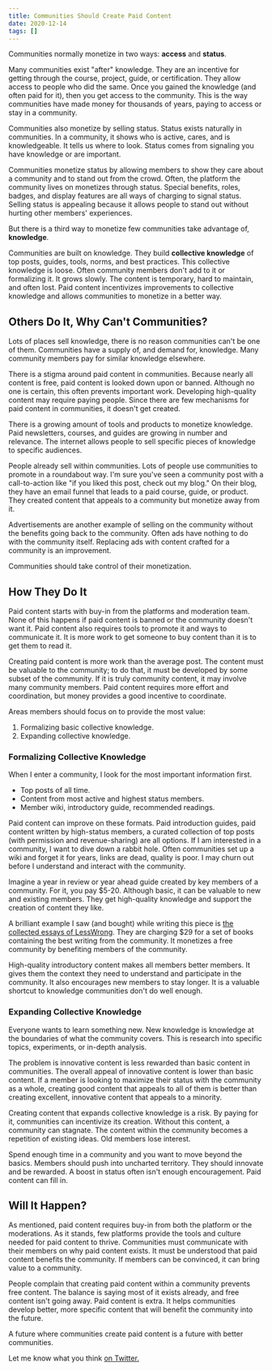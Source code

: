 ```yaml
---
title: Communities Should Create Paid Content
date: 2020-12-14
tags: []
---
```

Communities normally monetize in two ways: **access** and **status**.

Many communities exist "after" knowledge. They are an incentive for getting through the course, project, guide, or certification. They allow access to people who did the same. Once you gained the knowledge (and often paid for it), then you get access to the community. This is the way communities have made money for thousands of years, paying to access or stay in a community.

Communities also monetize by selling status. Status exists naturally in communities. In a community, it shows who is active, cares, and is knowledgeable. It tells us where to look. Status comes from signaling you have knowledge or are important.

Communities monetize status by allowing members to show they care about a community and to stand out from the crowd. Often, the platform the community lives on monetizes through status. Special benefits, roles, badges, and display features are all ways of charging to signal status. Selling status is appealing because it allows people to stand out without hurting other members' experiences.

But there is a third way to monetize few communities take advantage of, **knowledge**.

Communities are built on knowledge. They build **collective knowledge** of top posts, guides, tools, norms, and best practices. This collective knowledge is loose. Often community members don't add to it or formalizing it. It grows slowly. The content is temporary, hard to maintain, and often lost. Paid content incentivizes improvements to collective knowledge and allows communities to monetize in a better way.

## Others Do It, Why Can't Communities?

Lots of places sell knowledge, there is no reason communities can't be one of them. Communities have a supply of, and demand for, knowledge. Many community members pay for similar knowledge elsewhere.

There is a stigma around paid content in communities. Because nearly all content is free, paid content is looked down upon or banned. Although no one is certain, this often prevents important work. Developing high-quality content may require paying people. Since there are few mechanisms for paid content in communities, it doesn't get created.

There is a growing amount of tools and products to monetize knowledge. Paid newsletters, courses, and guides are growing in number and relevance. The internet allows people to sell specific pieces of knowledge to specific audiences.

People already sell within communities. Lots of people use communities to promote in a roundabout way. I'm sure you've seen a community post with a call-to-action like "if you liked this post, check out my blog." On their blog, they have an email funnel that leads to a paid course, guide, or product. They created content that appeals to a community but monetize away from it.

Advertisements are another example of selling on the community without the benefits going back to the community. Often ads have nothing to do with the community itself. Replacing ads with content crafted for a community is an improvement.

Communities should take control of their monetization.

## How They Do It

Paid content starts with buy-in from the platforms and moderation team. None of this happens if paid content is banned or the community doesn't want it. Paid content also requires tools to promote it and ways to communicate it. It is more work to get someone to buy content than it is to get them to read it.

Creating paid content is more work than the average post. The content must be valuable to the community; to do that, it must be developed by some subset of the community. If it is truly community content, it may involve many community members. Paid content requires more effort and coordination, but money provides a good incentive to coordinate.

Areas members should focus on to provide the most value:

  1. Formalizing basic collective knowledge.
  2. Expanding collective knowledge.



### Formalizing Collective Knowledge

When I enter a community, I look for the most important information first.

  * Top posts of all time.
  * Content from most active and highest status members.
  * Member wiki, introductory guide, recommended readings.



Paid content can improve on these formats. Paid introduction guides, paid content written by high-status members, a curated collection of top posts (with permission and revenue-sharing) are all options. If I am interested in a community, I want to dive down a rabbit hole. Often communities set up a wiki and forget it for years, links are dead, quality is poor. I may churn out before I understand and interact with the community.

Imagine a year in review or year ahead guide created by key members of a community. For it, you pay $5-20. Although basic, it can be valuable to new and existing members. They get high-quality knowledge and support the creation of content they like.

A brilliant example I saw (and bought) while writing this piece is [the collected essays of LessWrong](https://www.lesswrong.com/books). They are charging $29 for a set of books containing the best writing from the community. It monetizes a free community by benefiting members of the community.

High-quality introductory content makes all members better members. It gives them the context they need to understand and participate in the community. It also encourages new members to stay longer. It is a valuable shortcut to knowledge communities don't do well enough.

### Expanding Collective Knowledge

Everyone wants to learn something new. New knowledge is knowledge at the boundaries of what the community covers. This is research into specific topics, experiments, or in-depth analysis.

The problem is innovative content is less rewarded than basic content in communities. The overall appeal of innovative content is lower than basic content. If a member is looking to maximize their status with the community as a whole, creating good content that appeals to all of them is better than creating excellent, innovative content that appeals to a minority.

Creating content that expands collective knowledge is a risk. By paying for it, communities can incentivize its creation. Without this content, a community can stagnate. The content within the community becomes a repetition of existing ideas. Old members lose interest.

Spend enough time in a community and you want to move beyond the basics. Members should push into uncharted territory. They should innovate and be rewarded. A boost in status often isn't enough encouragement. Paid content can fill in.

## Will It Happen?

As mentioned, paid content requires buy-in from both the platform or the moderations. As it stands, few platforms provide the tools and culture needed for paid content to thrive. Communities must communicate with their members on why paid content exists. It must be understood that paid content benefits the community. If members can be convinced, it can bring value to a community.

People complain that creating paid content within a community prevents free content. The balance is saying most of it exists already, and free content isn't going away. Paid content is extra. It helps communities develop better, more specific content that will benefit the community into the future.

A future where communities create paid content is a future with better communities.

Let me know what you think [on Twitter.](http://twitter.com/ianvanagas)
